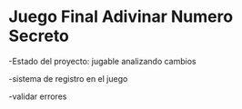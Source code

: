 <h1>Juego Final Adivinar Numero Secreto</h1>

-Estado del proyecto: jugable analizando cambios

-sistema de registro en el juego

-validar errores
